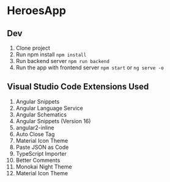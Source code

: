 # HeroesApp

## Dev

1. Clone project
2. Run npm install  ```npm install```
3. Run backend server ```npm run backend```
4. Run the app with frontend server ```npm start``` or ```ng serve -o```

## Visual Studio Code Extensions Used

1. Angular Snippets
2. Angular Language Service
3. Angular Schematics
4. Angular Snippets (Version 16)
5. angular2-inline
6. Auto Close Tag
7. Material Icon Theme
8. Paste JSON as Code
9. TypeScript Importer
10. Better Comments
11. Monokai Night Theme
12. Material Icon Theme